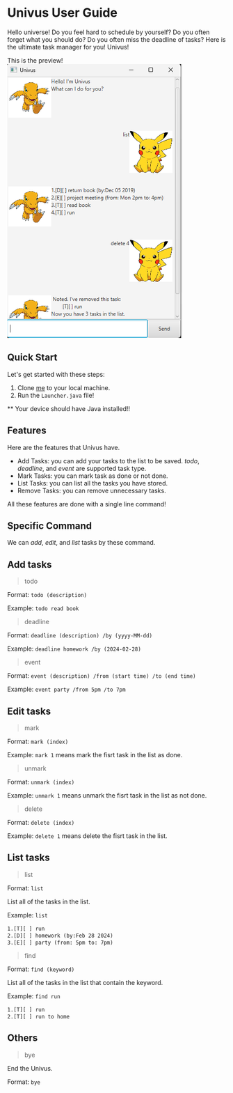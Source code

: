# Univus User Guide

Hello universe! 
Do you feel hard to schedule by yourself? 
Do you often forget what you should do?
Do you often miss the deadline of tasks?
Here is the ultimate task manager for you! Univus!

This is the preview!
![preview](/docs/Ui.png)

## Quick Start

Let's get started with these steps:
1. Clone [me](https://github.com/Hibeom0929/ip) to your local machine.
2. Run the `Launcher.java` file!

** Your device should have Java installed!!

## Features
Here are the features that Univus have.
- Add Tasks: you can add your tasks to the list to be saved. _todo_, _deadline_, and _event_ are supported task type.
- Mark Tasks: you can mark task as done or not done.
- List Tasks: you can list all the tasks you have stored.
- Remove Tasks: you can remove unnecessary tasks.

All these features are done with a single line command!
## Specific Command
We can _add_, _edit_, and _list_ tasks by these command.
## Add tasks

> todo

Format: `todo (description)`

Example: `todo read book`

> deadline

Format: `deadline (description) /by (yyyy-MM-dd)`

Example: `deadline homework /by (2024-02-28)`

> event

Format: `event (description) /from (start time) /to (end time)`

Example: `event party /from 5pm /to 7pm`

## Edit tasks
> mark

Format: `mark (index)`

Example: `mark 1` means mark the fisrt task in the list as done.

> unmark

Format: `unmark (index)`

Example: `unmark 1` means unmark the fisrt task in the list as not done.

> delete

Format: `delete (index)`

Example: `delete 1` means delete the fisrt task in the list.

## List tasks
> list

Format: `list`

List all of the tasks in the list.

Example: `list`
```
1.[T][ ] run
2.[D][ ] homework (by:Feb 28 2024)
3.[E][ ] party (from: 5pm to: 7pm)
```

> find

Format: `find (keyword)`

List all of the tasks in the list that contain the keyword.

Example: `find run`
```
1.[T][ ] run
2.[T][ ] run to home
```
## Others

> bye

End the Univus.

Format: `bye`
